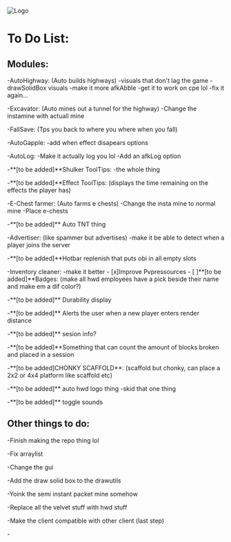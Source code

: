 ![Logo](https://cdn.discordapp.com/attachments/992610405719494768/1169306252145340476/HWD_Logo_Option_2.png?ex=659585cf&is=658310cf&hm=35ece143b62ee71d6500c5429412e8e4e0e0a7365df0c645219be14c485c2f15&)
<p>

# To Do List:
## Modules:
<p>-AutoHighway: (Auto builds highways) -visuals that don't lag the game -drawSolidBox visuals -make it more afkAbble -get it to work on cpe lol -fix it again...
<p>-Excavator: (Auto mines out a tunnel for the highway) -Change the instamine with actuall mine
<p>-FallSave: (Tps you back to where you where when you fall) 
<p>-AutoGapple: -add when effect disapears options
<p>-AutoLog: -Make it actually log you lol -Add an afkLog option
<p>-**[to be added]**Shulker ToolTips: -the whole thing
<p>-**[to be added]**Effect ToolTips: (displays the time remaining on the effects the player has)
<p>-E-Chest farmer: (Auto farms e chests) -Change the insta mine to normal mine -Place e-chests
<p>-**[to be added]** Auto TNT thing 
<p>-Advertiser: (like spammer but advertises) -make it be able to detect when a player joins the server
<p>-**[to be added]**Hotbar replenish that puts obi in all empty slots
<p>-Inventory cleaner: -make it better
- [x]Improve Pvpressources
- [ ]**[to be added]**Badges: (make all hwd employees have a pick beside their name and make em a dif color?)
<p>-**[to be added]** Durability display
<p>-**[to be added]** Alerts the user when a new player enters render distance
<p>-**[to be added]** sesion info?
<p>-**[to be added]**Something that can count the amount of blocks broken and placed in a session
<p>-**[to be added]CHONKY SCAFFOLD**: (scaffold but chonky, can place a 2x2 or 4x4 platform like scaffold etc)
<p>-**[to be added]** auto hwd logo thing -skid that one thing
<p>-**[to be added]** toggle sounds

## Other things to do:
<p>-Finish making the repo thing lol
<p>-Fix arraylist
<p>-Change the gui
<p>-Add the draw solid box to the drawutils
<p>-Yoink the semi instant packet mine somehow
<p>-Replace all the velvet stuff with hwd stuff
<p>-Make the client compatible with other client (last step)
<p>-
